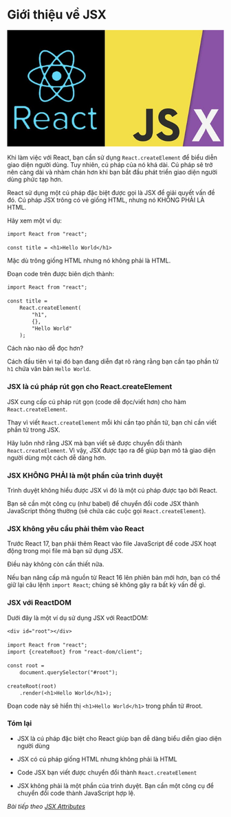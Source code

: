 # Giới thiệu về JSX

![Create-HTML-1](images/ss8.jpg) 

Khi làm việc với React, bạn cần sử dụng `React.createElement` để biểu diễn giao diện người dùng. Tuy nhiên, cú pháp của nó khá dài. Cú pháp sẽ trở nên càng dài và nhàm chán hơn khi bạn bắt đầu phát triển giao diện người dùng phức tạp hơn.

React sử dụng một cú pháp đặc biệt được gọi là JSX để giải quyết vấn đề đó. Cú pháp JSX trông có vẻ giống HTML, nhưng nó KHÔNG PHẢI LÀ HTML.

Hãy xem một ví dụ:

```
import React from "react";

const title = <h1>Hello World</h1>
```

Mặc dù trông giống HTML nhưng nó không phải là HTML.

Đoạn code trên được biên dịch thành:

```
import React from "react";

const title = 
    React.createElement(
        "h1", 
        {}, 
        "Hello World"
    );
```

Cách nào nào dễ đọc hơn?

Cách đầu tiên vì tại đó bạn đang diễn đạt rõ ràng rằng bạn cần tạo phần tử `h1` chứa văn bản `Hello World`.

### JSX là cú pháp rút gọn cho React.createElement

JSX cung cấp cú pháp rút gọn (code dễ đọc/viết hơn) cho hàm `React.createElement`.

Thay vì viết `React.createElement` mỗi khi cần tạo phần tử, bạn chỉ cần viết phần tử trong JSX.

Hãy luôn nhớ rằng JSX mà bạn viết sẽ được chuyển đổi thành `React.createElement`. Vì vậy, JSX được tạo ra để giúp bạn mô tả giao diện người dùng một cách dễ dàng hơn.


### JSX KHÔNG PHẢI là một phần của trình duyệt

Trình duyệt không hiểu được JSX vì đó là một cú pháp được tạo bởi React.

Bạn sẽ cần một công cụ (như babel) để chuyển đổi code JSX thành JavaScript thông thường (sẽ chứa các cuộc gọi `React.createElement`).

### JSX không yêu cầu phải thêm vào React

Trước React 17, bạn phải thêm React vào file JavaScript để code JSX hoạt động trong mọi file mà bạn sử dụng JSX.

Điều này không còn cần thiết nữa.

Nếu bạn nâng cấp mã nguồn từ React 16 lên phiên bản mới hơn, bạn có thể giữ lại câu lệnh `import React`; chúng sẽ không gây ra bất kỳ vấn đề gì.

### JSX với ReactDOM

Dưới đây là một ví dụ sử dụng JSX với ReactDOM:

```
<div id="root"></div>

import React from "react";
import {createRoot} from "react-dom/client";

const root = 
    document.querySelector("#root");

createRoot(root)
    .render(<h1>Hello World</h1>);
```

Đoạn code này sẽ hiển thị `<h1>Hello World</h1>` trong phần tử #root.

### Tóm lại

- JSX là cú pháp đặc biệt cho React giúp bạn dễ dàng biểu diễn giao diện người dùng

- JSX có cú pháp giống HTML nhưng không phải là HTML

- Code JSX bạn viết được chuyển đổi thành `React.createElement`

- JSX không phải là một phần của trình duyệt. Bạn cần một công cụ để chuyển đổi code thành JavaScript hợp lệ.

*Bài tiếp theo [JSX Attributes](/lesson/session/session_09_jsx_attributes.md)*
